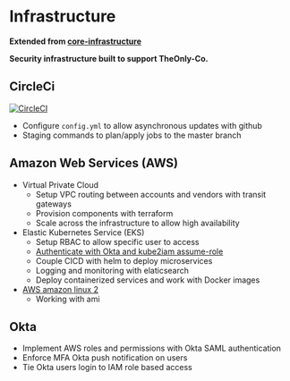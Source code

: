 # Infrastructure   
  **Extended from [core-infrastructure](https://github.com/TheOnly-Co/core-infrastructure)** 

  **Security infrastructure built to support TheOnly-Co.** 

## CircleCi

[![CircleCI](https://circleci.com/gh/hunkeelin/infrastructure.svg?style=shield)](https://circleci.com/gh/hunkeelin/infrastructure)
 - Configure `config.yml` to allow asynchronous updates with github
 - Staging commands to plan/apply jobs to the master branch

## Amazon Web Services (AWS)
 - Virtual Private Cloud
   - Setup VPC routing between accounts and vendors with transit gateways
   - Provision components with terraform
   - Scale across the infrastructure to allow high availability
 - Elastic Kubernetes Service (EKS)
   - Setup RBAC to allow specific user to access  
   - [Authenticate with Okta and kube2iam assume-role](https://github.com/TheOnly-Co/oktaasume)
   - Couple CICD with helm to deploy microservices 
   - Logging and monitoring with elaticsearch
   - Deploy containerized services and work with Docker images     
 - [AWS amazon linux 2](https://aws.amazon.com/amazon-linux-2/)
   - Working with ami

## Okta

 - Implement AWS roles and permissions with Okta SAML authentication
 - Enforce MFA Okta push notification on users
 - Tie Okta users login to IAM role based access
